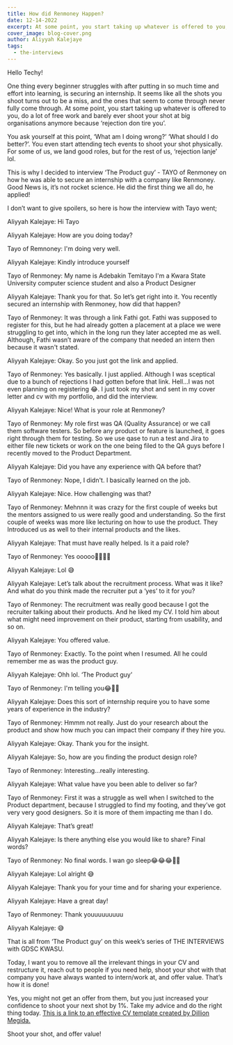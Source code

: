 ```yaml
---
title: How did Renmoney Happen?
date: 12-14-2022
excerpt: At some point, you start taking up whatever is offered to you, do a lot of free work and barely ever shoot your shot at big organisations anymore because ‘rejection don tire you’.
cover_image: blog-cover.png
author: Aliyyah Kalejaye
tags:
  - the-interviews
---
```


Hello Techy!

One thing every beginner struggles with after putting in so much time and effort into learning, is securing an internship. It seems like all the shots you shoot turns out to be a miss, and the ones that seem to come through never fully come through. At some point, you start taking up whatever is offered to you, do a lot of free work and barely ever shoot your shot at big organisations anymore because ‘rejection don tire you’.

You ask yourself at this point, ‘What am I doing wrong?’ ‘What should I do better?’. You even start attending tech events to shoot your shot physically. For some of us, we land good roles, but for the rest of us, ‘rejection lanje’ lol.

This is why I decided to interview ‘The Product guy’ - TAYO of Renmoney on how he was able to secure an internship with a company like Renmoney. Good News is, it’s not rocket science. He did the first thing we all do, he applied!

I don’t want to give spoilers, so here is how the interview with Tayo went;

Aliyyah Kalejaye: Hi Tayo

Aliyyah Kalejaye: How are you doing today?

Tayo of Remnoney: I'm doing very well.

Aliyyah Kalejaye: Kindly introduce yourself

Tayo of Renmoney: My name is Adebakin Temitayo
I'm a Kwara State University computer science student and also a Product Designer

Aliyyah Kalejaye: Thank you for that. So let’s get right into it.
You recently secured an internship with Renmoney, how did that happen?

Tayo of Renmoney: It was through a link Fathi got. Fathi was supposed to register for this, but he had already gotten a placement at a place we were struggling to get into, which in the long run they later accepted me as well. Although, Fathi wasn’t aware of the company that needed an intern then because it wasn't stated.

Aliyyah Kalejaye: Okay. So you just got the link and applied.

Tayo of Renmoney: Yes basically. I just applied. Although I was sceptical due to a bunch of rejections I had gotten before that link. Hell...I was not even planning on registering 😂. I just took my shot and sent in my cover letter and cv with my portfolio, and did the interview.

Aliyyah Kalejaye: Nice! What is your role at Renmoney?

Tayo of Renmoney: My role first was QA (Quality Assurance) or we call them software testers.
So before any product or feature is launched, it goes right through them for testing. So we use qase to run a test and Jira to either file new tickets or work on the one being filed to the QA guys before I recently moved to the Product Department.

Aliyyah Kalejaye: Did you have any experience with QA before that?

Tayo of Renmoney: Nope, I didn't. I basically learned on the job.

Aliyyah Kalejaye: Nice. How challenging was that?

Tayo of Renmoney: Mehnnn it was crazy for the first couple of weeks but the mentors assigned to us were really good and understanding. So the first couple of weeks was more like lecturing on how to use the product. They Introduced us as well to their internal products and the likes.

Aliyyah Kalejaye: That must have really helped. Is it a paid role?

Tayo of Renmoney: Yes ooooo💯😂🤲🏾

Aliyyah Kalejaye: Lol 😅

Aliyyah Kalejaye: Let’s talk about the recruitment process. What was it like? And what do you think made the recruiter put a ‘yes’ to it for you?

Tayo of Renmoney: The recruitment was really good because I got the recruiter talking about their products. And he liked my CV.
I told him about what might need improvement on their product, starting from usability, and so on.

Aliyyah Kalejaye: You offered value.

Tayo of Renmoney: Exactly. To the point when I resumed. All he could remember me as was the product guy.

Aliyyah Kalejaye: Ohh lol. ‘The Product guy’

Tayo of Renmoney: I'm telling you😂🤲🏾

Aliyyah Kalejaye: Does this sort of internship require you to have some years of experience in the industry?

Tayo of Renmoney: Hmmm not really. Just do your research about the product and show how much you can impact their company if they hire you.

Aliyyah Kalejaye: Okay. Thank you for the insight.

Aliyyah Kalejaye: So, how are you finding the product design role?

Tayo of Renmoney: Interesting...really interesting.

Aliyyah Kalejaye: What value have you been able to deliver so far?

Tayo of Renmoney: First it was a struggle as well when I switched to the Product department, because I struggled to find my footing, and they’ve got very very good designers. So it is more of them impacting me than I do.

Aliyyah Kalejaye: That’s great!

Aliyyah Kalejaye: Is there anything else you would like to share? Final words?

Tayo of Renmoney: No final words. I wan go sleep😂😂😂🤲🏾

Aliyyah Kalejaye: Lol alright 😅

Aliyyah Kalejaye: Thank you for your time and for sharing your experience.

Aliyyah Kalejaye: Have a great day!

Tayo of Renmoney: Thank youuuuuuuuu

Aliyyah Kalejaye: 😅

That is all from ‘The Product guy’ on this week’s series of THE INTERVIEWS with GDSC KWASU.

Today, I want you to remove all the irrelevant things in your CV and restructure it, reach out to people if you need help, shoot your shot with that company you have always wanted to intern/work at, and offer value. That’s how it is done!

Yes, you might not get an offer from them, but you just increased your confidence to shoot your next shot by 1%. Take my advice and do the right thing today. [This is a link to an effective CV template created by Dillion Megida.](https://dillionmegida.com/p/cover-letter-template/)

Shoot your shot, and offer value!
